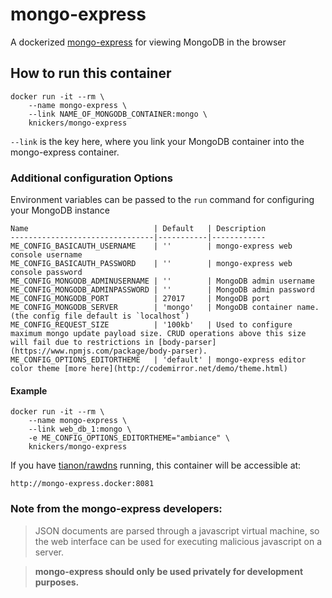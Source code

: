 # mongo-express

A dockerized [mongo-express](https://github.com/andzdroid/mongo-express) for viewing MongoDB in the browser

## How to run this container

	docker run -it --rm \
		--name mongo-express \
		--link NAME_OF_MONGODB_CONTAINER:mongo \
		knickers/mongo-express

`--link` is the key here, where you link your MongoDB container into the mongo-express container.

### Additional configuration Options

Environment variables can be passed to the `run` command for configuring your MongoDB instance

	Name                            | Default   | Description
	--------------------------------|-----------|------------
	ME_CONFIG_BASICAUTH_USERNAME    | ''        | mongo-express web console username
	ME_CONFIG_BASICAUTH_PASSWORD    | ''        | mongo-express web console password
	ME_CONFIG_MONGODB_ADMINUSERNAME | ''        | MongoDB admin username
	ME_CONFIG_MONGODB_ADMINPASSWORD | ''        | MongoDB admin password
	ME_CONFIG_MONGODB_PORT          | 27017     | MongoDB port
	ME_CONFIG_MONGODB_SERVER        | 'mongo'   | MongoDB container name. (the config file default is `localhost`)
	ME_CONFIG_REQUEST_SIZE          | '100kb'   | Used to configure maximum mongo update payload size. CRUD operations above this size will fail due to restrictions in [body-parser](https://www.npmjs.com/package/body-parser).
	ME_CONFIG_OPTIONS_EDITORTHEME   | 'default' | mongo-express editor color theme [more here](http://codemirror.net/demo/theme.html)

#### Example

	docker run -it --rm \
		--name mongo-express \
		--link web_db_1:mongo \
		-e ME_CONFIG_OPTIONS_EDITORTHEME="ambiance" \
		knickers/mongo-express

If you have [tianon/rawdns](https://github.com/tianon/rawdns) running, this container will be accessible at:

`http://mongo-express.docker:8081`

### Note from the mongo-express developers:

> JSON documents are parsed through a javascript virtual machine, so the web interface can be used for executing malicious javascript on a server.

> **mongo-express should only be used privately for development purposes.**
